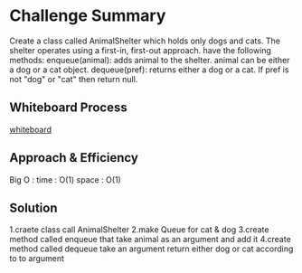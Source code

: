 # Challenge Summary
<!-- Description of the challenge -->
Create a class called AnimalShelter which holds only dogs and cats. The shelter operates using a first-in, first-out approach.
have the following methods:
enqueue(animal): adds animal to the shelter. animal can be either a dog or a cat object.
dequeue(pref): returns either a dog or a cat. If pref is not "dog" or "cat" then return null.
## Whiteboard Process
<!-- Embedded whiteboard image -->
[whiteboard](fifoanimal.md)
## Approach & Efficiency
<!-- What approach did you take? Why? What is the Big O space/time for this approach? -->
Big O :
time : O(1)
space : O(1)
## Solution
<!-- Show how to run your code, and examples of it in action -->
1.craete class call AnimalShelter
2.make Queue for cat & dog
3.create method called enqueue that take animal as an argument and add it
4.create method called dequeue take an argument return either dog or cat according to to argument
